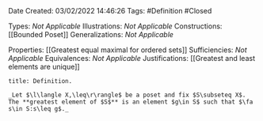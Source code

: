 <br />
<br />

Date Created: 03/02/2022 14:46:26
Tags: #Definition #Closed 

Types: _Not Applicable_
Illustrations: _Not Applicable_
Constructions: [[Bounded Poset]]
Generalizations: _Not Applicable_

Properties: [[Greatest equal maximal for ordered sets]]
Sufficiencies: _Not Applicable_
Equivalences: _Not Applicable_
Justifications: [[Greatest and least elements are unique]]

``` ad-Definition
title: Definition.

_Let $\l\langle X,\leq\r\rangle$ be a poset and fix $S\subseteq X$. The **greatest element of $S$** is an element $g\in S$ such that $\fa s\in S:s\leq g$._

```
